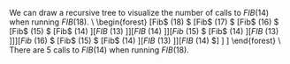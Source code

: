 We can draw a recursive tree to visualize the number of calls to $FIB(14)$ when running $FIB(18)$. \\
\begin{forest}
[Fib$ (18) $
		[Fib$ (17) $
				[Fib$ (16) $
						[Fib$ (15) $
								[Fib$ (14) $]
									[FIB$ (13) $]
							]
							[FIB$ (14) $]
					]
					[Fib$ (15) $
						[Fib$ (14) $]
							[FIB$ (13) $]
					]
			]
			[Fib$ (16) $
				[Fib$ (15) $
						[Fib$ (14) $]
							[FIB$ (13) $]
					]
					[FIB$ (14) $]
			]
	]
\end{forest} \\
There are 5 calls to $FIB(14)$ when running $FIB(18)$.

